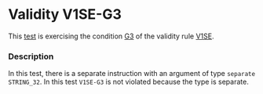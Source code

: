 # Validity V1SE-G3

This [test](.) is exercising the condition [G3](../Readme.md) of the validity rule [V1SE](../../v1se/Readme.md).

### Description

In this test, there is a separate instruction with an argument of type `separate STRING_32`. In this test `V1SE-G3` is not violated because the type is separate.
